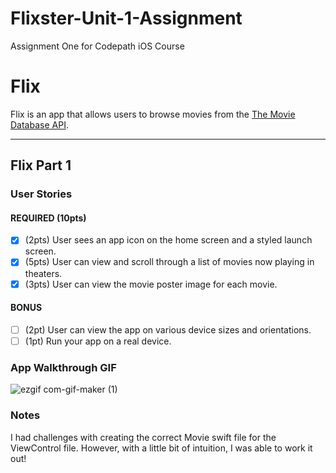 # Flixster-Unit-1-Assignment
Assignment One for Codepath iOS Course

# Flix

Flix is an app that allows users to browse movies from the [The Movie Database API](http://docs.themoviedb.apiary.io/#).

---

## Flix Part 1

### User Stories

#### REQUIRED (10pts)
- [x] (2pts) User sees an app icon on the home screen and a styled launch screen.
- [x] (5pts) User can view and scroll through a list of movies now playing in theaters.
- [x] (3pts) User can view the movie poster image for each movie.

#### BONUS
- [ ] (2pt) User can view the app on various device sizes and orientations.
- [ ] (1pt) Run your app on a real device.

### App Walkthrough GIF


![ezgif com-gif-maker (1)](https://user-images.githubusercontent.com/97569085/189836844-72fa87fe-a841-419c-8734-db9541e9ae9e.gif)

### Notes
I had challenges with creating the correct Movie swift file for the ViewControl file. However, with a little bit of intuition, I was able to work it out!
